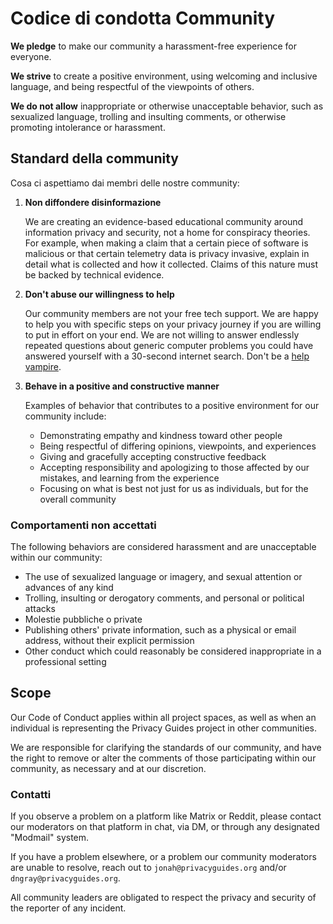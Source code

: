 # Codice di condotta Community

**We pledge** to make our community a harassment-free experience for everyone.

**We strive** to create a positive environment, using welcoming and inclusive language, and being respectful of the viewpoints of others.

**We do not allow** inappropriate or otherwise unacceptable behavior, such as sexualized language, trolling and insulting comments, or otherwise promoting intolerance or harassment.

## Standard della community

Cosa ci aspettiamo dai membri delle nostre community:

1. **Non diffondere disinformazione**

      We are creating an evidence-based educational community around information privacy and security, not a home for conspiracy theories. For example, when making a claim that a certain piece of software is malicious or that certain telemetry data is privacy invasive, explain in detail what is collected and how it collected. Claims of this nature must be backed by technical evidence.

1. **Don't abuse our willingness to help**

      Our community members are not your free tech support. We are happy to help you with specific steps on your privacy journey if you are willing to put in effort on your end. We are not willing to answer endlessly repeated questions about generic computer problems you could have answered yourself with a 30-second internet search. Don't be a [help vampire](https://slash7.com/2006/12/22/vampires/).

1. **Behave in a positive and constructive manner**

      Examples of behavior that contributes to a positive environment for our community include:

      - Demonstrating empathy and kindness toward other people
      - Being respectful of differing opinions, viewpoints, and experiences
      - Giving and gracefully accepting constructive feedback
      - Accepting responsibility and apologizing to those affected by our mistakes, and learning from the experience
      - Focusing on what is best not just for us as individuals, but for the overall community

### Comportamenti non accettati

The following behaviors are considered harassment and are unacceptable within our community:

- The use of sexualized language or imagery, and sexual attention or advances of any kind
- Trolling, insulting or derogatory comments, and personal or political attacks
- Molestie pubbliche o private
- Publishing others' private information, such as a physical or email address, without their explicit permission
- Other conduct which could reasonably be considered inappropriate in a professional setting

## Scope

Our Code of Conduct applies within all project spaces, as well as when an individual is representing the Privacy Guides project in other communities.

We are responsible for clarifying the standards of our community, and have the right to remove or alter the comments of those participating within our community, as necessary and at our discretion.

### Contatti

If you observe a problem on a platform like Matrix or Reddit, please contact our moderators on that platform in chat, via DM, or through any designated "Modmail" system.

If you have a problem elsewhere, or a problem our community moderators are unable to resolve, reach out to `jonah@privacyguides.org` and/or `dngray@privacyguides.org`.

All community leaders are obligated to respect the privacy and security of the reporter of any incident.
